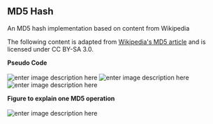 ## MD5 Hash
An MD5 hash implementation based on content from Wikipedia

The following content is adapted from [Wikipedia's MD5 article](https://en.wikipedia.org/wiki/MD5) and is licensed under CC BY-SA 3.0.

**Pseudo Code**\
\
![enter image description here](https://r96922081.github.io/images/md5hash/code1.png)
![enter image description here](https://r96922081.github.io/images/md5hash/code2.png)
![enter image description here](https://r96922081.github.io/images/md5hash/code3.png)

**Figure to explain one MD5 operation**\
\
![enter image description here](https://r96922081.github.io/images/md5hash/figure.png)

